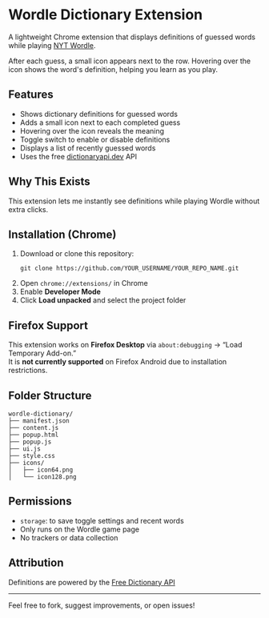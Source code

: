 # Wordle Dictionary Extension

A lightweight Chrome extension that displays definitions of guessed words while playing [NYT Wordle](https://www.nytimes.com/games/wordle/index.html).

After each guess, a small icon appears next to the row. Hovering over the icon shows the word's definition, helping you learn as you play.

## Features

- Shows dictionary definitions for guessed words
- Adds a small icon next to each completed guess
- Hovering over the icon reveals the meaning
- Toggle switch to enable or disable definitions
- Displays a list of recently guessed words
- Uses the free [dictionaryapi.dev](https://dictionaryapi.dev) API

## Why This Exists

This extension lets me instantly see definitions while playing Wordle without extra clicks.

## Installation (Chrome)

1. Download or clone this repository:
   ```
   git clone https://github.com/YOUR_USERNAME/YOUR_REPO_NAME.git
   ```
2. Open `chrome://extensions/` in Chrome
3. Enable **Developer Mode**
4. Click **Load unpacked** and select the project folder

## Firefox Support

This extension works on **Firefox Desktop** via `about:debugging` → “Load Temporary Add-on.”  
It is **not currently supported** on Firefox Android due to installation restrictions.

## Folder Structure

```
wordle-dictionary/
├── manifest.json
├── content.js
├── popup.html
├── popup.js
├── ui.js
├── style.css
├── icons/
│   ├── icon64.png
│   └── icon128.png
```

## Permissions

- `storage`: to save toggle settings and recent words
- Only runs on the Wordle game page
- No trackers or data collection

## Attribution

Definitions are powered by the [Free Dictionary API](https://dictionaryapi.dev/)

---

Feel free to fork, suggest improvements, or open issues!
